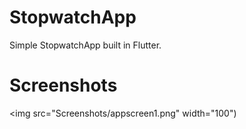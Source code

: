 # StopwatchApp

Simple StopwatchApp built in Flutter.

# Screenshots

<img src="Screenshots/appscreen1.png" width="100")



